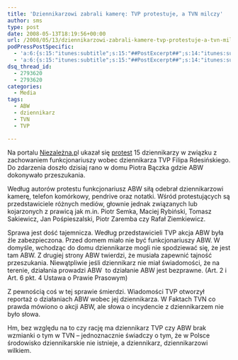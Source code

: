 ```yaml
---
title: 'Dziennikarzowi zabrali kamerę: TVP protestuje, a TVN milczy'
author: sms
type: post
date: 2008-05-13T18:19:56+00:00
url: /2008/05/13/dziennikarzowi-zabrali-kamere-tvp-protestuje-a-tvn-milczy/
podPressPostSpecific:
  - 'a:6:{s:15:"itunes:subtitle";s:15:"##PostExcerpt##";s:14:"itunes:summary";s:15:"##PostExcerpt##";s:15:"itunes:keywords";s:17:"##WordPressCats##";s:13:"itunes:author";s:10:"##Global##";s:15:"itunes:explicit";s:7:"Default";s:12:"itunes:block";s:7:"Default";}'
  - 'a:6:{s:15:"itunes:subtitle";s:15:"##PostExcerpt##";s:14:"itunes:summary";s:15:"##PostExcerpt##";s:15:"itunes:keywords";s:17:"##WordPressCats##";s:13:"itunes:author";s:10:"##Global##";s:15:"itunes:explicit";s:7:"Default";s:12:"itunes:block";s:7:"Default";}'
dsq_thread_id:
  - 2793620
  - 2793620
categories:
  - Media
tags:
  - ABW
  - dziennikarz
  - TVN
  - TVP

---
```

Na portalu <a href="http://niezalezna.pl" target="_blank">Niezależna.p</a>l ukazał się <a href="http://niezalezna.pl/index.php/article/show/id/2020" target="_blank">protest</a> 15 dziennikarzy w związku z zachowaniem funkcjonariuszy wobec dziennikarza TVP Filipa Rdesińskiego. Do zdarzenia doszło dzisiaj rano w domu Piotra Bączka gdzie ABW dokonywało przeszukania.<!--more-->

Według autorów protestu funkcjonariusz ABW siłą odebrał dziennikarzowi kamerę, telefon komórkowy, pendrive oraz notatki. Wśród protestujących są przedstawiciele różnych mediów, głownie jednak związanych lub kojarzonych z prawicą jak m.in. Piotr Semka, Maciej Rybiński, Tomasz Sakiewicz, Jan Pośpieszalski, Piotr Zaremba czy Rafał Ziemkiewicz.

Sprawa jest dość tajemnicza. Według przedstawicieli TVP akcja ABW była źle zabezpieczona. Przed domem miało nie być funkcjonariuszy ABW. W domyśle, wchodząc do domu dziennikarze mogli nie spodziewać się, że jest tam ABW. Z drugiej strony ABW twierdzi, że musiała zapewnić tajność przeszukania. Niewątpliwie jeśli dziennikarz nie miał świadomości, że na terenie, działania prowadzi ABW  to działanie ABW jest bezprawne. (Art. 2 i Art. 6 pkt. 4 Ustawa o Prawie Prasowym)

Z pewnością coś w tej sprawie śmierdzi. Wiadomości TVP otworzył reportaż o działaniach ABW wobec jej dziennikarza. W Faktach TVN co prawda mówiono o akcji ABW, ale słowa o incydencie z dziennikarzem nie było słowa.

Hm, bez względu na to czy rację ma dziennikarz TVP czy ABW brak wzmianki o tym w TVN &#8211; jednoznacznie świadczy o tym, że w Polsce środowisko dziennikarskie nie istnieje, a dziennikarz, dziennikarzowi wilkiem.